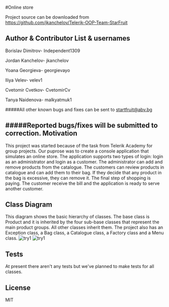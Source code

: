 #Online store


Project source can be downloaded from
https://github.com/jkanchelov/Telerik-OOP-Team-StarFruit

Author & Contributor List & usernames
-------------
Borislav Dimitrov- Independent1309

Jordan Kanchelov- jkanchelov

Yoana Georgieva- georgievayo

Iliya Velev- velev1

Cvetomir Cvetkov- CvetomirCv

Tanya Naidenova- malkyatmuk1

#####All other known bugs and fixes can be sent to startfruit@abv.bg

#####Reported bugs/fixes will be submitted to correction.
Motivation
---------------
This project was started because of the task from Telerik Academy for group projects. Our puprose was to create a console application that simulates an online store. 
The application supports two types of login: login as an administrator and login as a customer. The administrator can add and remove products from the catalogue. 
The customers can review products in catalogue and can add them to their bag. If they decide that any product in the bag is excessive, they can remove it. 
The final step of shopping is paying. The customer receive the bill and the application is ready to serve another customer.

Class Diagram
------------
This diagram shows the basic hierarchy of classes. The base class is Product and it is inherited by the four sub-base classes that represent the main product groups. All other classes inherit them. The project also has an Exception class, a Bag class, a Catalogue class, a Factory class and a Menu class.
![try1](https://cloud.githubusercontent.com/assets/25110077/21980185/dfe9cab2-dbea-11e6-9a9e-ff1c61cff5ad.png)
![try1](https://drive.google.com/open?id=0B92PRkwBpiB5Wnp1QUlyQVNXQWc)

Tests
-----------
At present there aren't any tests but we've planned to make tests for all classes.

License
------------
MIT

